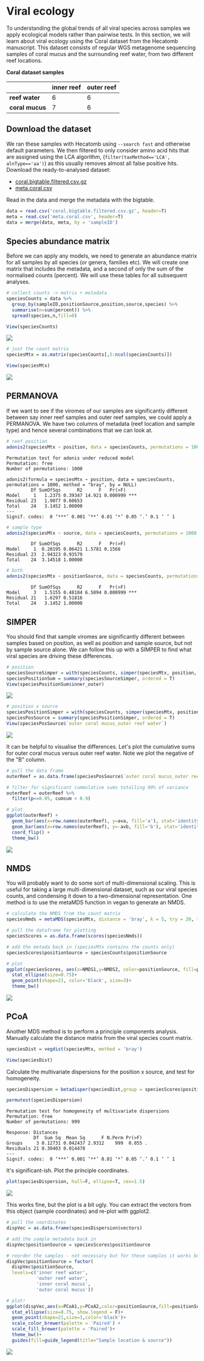 # Viral ecology

To understanding the global trends of all viral species across samples we apply ecological models rather than pairwise tests.
In this section, we will learn about viral ecology using the Coral dataset from the Hecatomb manuscript.
This dataset consists of regular WGS metagenome sequencing samples of coral mucus and the surrounding reef water,
from two different reef locations.

__Coral dataset samples__

|                   | __inner reef__    | __outer reef__    |
| ---               | ---               | ---               |
| __reef water__    | 6                 | 6                 |
| __coral mucus__   | 7                 | 6                 |

## Download the dataset

We ran these samples with Hecatomb using `--search fast` and otherwise default parameters.
We then filtered to only consider amino acid hits that are assigned using the LCA algorithm, 
(`filter(taxMethod=='LCA', alnType=='aa')`) as this usually removes almost all false positive hits.
Download the ready-to-analysed dataset:

- [coral.bigtable.filtered.csv.gz](https://cloudstor.aarnet.edu.au/plus/s/g3HiH5CXUBrgg9J/download)
- [meta.coral.csv](https://cloudstor.aarnet.edu.au/plus/s/dhOjeSGL04tKC36/download)

Read in the data and merge the metadata with the bigtable.

```r
data = read.csv('coral.bigtable.filtered.csv.gz', header=T)
meta = read.csv('meta.coral.csv', header=T)
data = merge(data, meta, by = 'sampleID')
```

## Species abundance matrix

Before we can apply any models, we need to generate an abundance matrix for all samples by all species (or genera, 
families etc).
We will create one matrix that includes the metadata, and a second of only the sum of the normalised counts (percent).
We will use these tables for all subsequent analyses.

```r
# collect counts -> matrix + metadata
speciesCounts = data %>%
  group_by(sampleID,positionSource,position,source,species) %>%
  summarise(n=sum(percent)) %>%
  spread(species,n,fill=0)

View(speciesCounts)
```

[![](img/tuteCoralSpTbl.png)](img/tuteCoralSpTbl.png)

```r
# just the count matrix
speciesMtx = as.matrix(speciesCounts[,5:ncol(speciesCounts)])

View(speciesMtx)
```

[![](img/tuteCoralSpMtx.png)](img/tuteCoralSpMtx.png)

## PERMANOVA

If we want to see if the viromes of our samples are significantly different between say inner reef samples and outer 
reef samples, we could apply a PERMANOVA.
We have two columns of metadata (reef location and sample type) and hence several combinations that we can look at.

```r
# reef position
adonis2(speciesMtx ~ position, data = speciesCounts, permutations = 1000, method="bray", by=NULL)
```

```text
Permutation test for adonis under reduced model
Permutation: free
Number of permutations: 1000

adonis2(formula = speciesMtx ~ position, data = speciesCounts, permutations = 1000, method = "bray", by = NULL)
         Df SumOfSqs      R2      F   Pr(>F)    
Model     1   1.2375 0.39347 14.921 0.000999 ***
Residual 23   1.9077 0.60653                    
Total    24   3.1452 1.00000                    
---
Signif. codes:  0 ‘***’ 0.001 ‘**’ 0.01 ‘*’ 0.05 ‘.’ 0.1 ‘ ’ 1
```

```r
# sample type
adonis2(speciesMtx ~ source, data = speciesCounts, permutations = 1000, method="bray",by=NULL)
```

```text
         Df SumOfSqs      R2      F   Pr(>F)   
Model     1  0.20195 0.06421 1.5781 0.1568
Residual 23  2.94323 0.93579              
Total    24  3.14518 1.00000  

```

```r
# both
adonis2(speciesMtx ~ positionSource, data = speciesCounts, permutations = 1000, method="bray",by=NULL)
```

```text
         Df SumOfSqs      R2      F   Pr(>F)   
Model     3   1.5155 0.48184 6.5094 0.000999 ***
Residual 21   1.6297 0.51816                    
Total    24   3.1452 1.00000  
```

## SIMPER

You should find that sample viromes are significantly different between samples based on position, 
as well as position and sample source, but not by sample source alone.
We can follow this up with a SIMPER to find what viral species are driving these differences.

```r
# position
speciesSourceSimper = with(speciesCounts, simper(speciesMtx, position, permutations = 1000))
speciesPositionSum = summary(speciesSourceSimper, ordered = T)
View(speciesPositionSum$inner_outer)
```

[![](img/tuteInnOutPos.png)](img/tuteInnOutPos.png)

```r
# position x source
speciesPositionSimper = with(speciesCounts, simper(speciesMtx, positionSource, permutations = 1000))
speciesPosSource = summary(speciesPositionSimper, ordered = T)
View(speciesPosSource$`outer coral mucus_outer reef water`)
```

[![](img/tuteOutMucusWater.png)](img/tuteOutMucusWater.png)

It can be helpful to visualise the differences.
Let's plot the cumulative sums for outer coral mucus versus outer reef water.
Note we plot the negative of the "B" column.

```r
# pull the data frame
outerReef = as.data.frame(speciesPosSource$`outer coral mucus_outer reef water`)

# filter for significant cummulative sums totalling 90% of variance
outerReef = outerReef %>% 
  filter(p<=0.05, cumsum < 0.9)

# plot
ggplot(outerReef) +
  geom_bar(aes(x=row.names(outerReef), y=ava, fill='a'), stat='identity') +
  geom_bar(aes(x=row.names(outerReef), y=-avb, fill='b'), stat='identity') +
  coord_flip() +
  theme_bw()
```

[![](img/tuteCoralSimper.png)](img/tuteCoralSimper.png)

## NMDS

You will probably want to do some sort of multi-dimensional scaling. 
This is useful for taking a large multi-dimensional dataset, such as our viral species counts,
and condensing it down to a two-dimensional representation.
One method is to use the metaMDS function in vegan to generate an NMDS.

```r
# calculate the NMDS from the count matrix
speciesNmds = metaMDS(speciesMtx, distance = 'bray', k = 5, try = 20, trymax = 10000)

# pull the dataframe for plotting
speciesScores = as.data.frame(scores(speciesNmds))

# add the metada back in (speciesMtx contains the counts only)
speciesScores$positionSource = speciesCounts$positionSource

# plot
ggplot(speciesScores, aes(x=NMDS1,y=NMDS2, color=positionSource, fill=positionSource))+
  stat_ellipse(size=0.75)+
  geom_point(shape=21, color='black', size=3)+
  theme_bw()
```

![](img/tuteNmds.png)

## PCoA

Another MDS method is to perform a principle components analysis. 
Manually calculate the distance matrix from the viral species count matrix.

```r
speciesDist = vegdist(speciesMtx, method = 'bray')

View(speciesDist)
```

Calculate the multivariate dispersions for the position x source, and test for homogeneity.

```r
speciesDispersion = betadisper(speciesDist,group = speciesScores$positionSource)

permutest(speciesDispersion)
```

```text
Permutation test for homogeneity of multivariate dispersions
Permutation: free
Number of permutations: 999

Response: Distances
          Df  Sum Sq  Mean Sq      F N.Perm Pr(>F)  
Groups     3 0.12731 0.042437 2.9312    999  0.055 .
Residuals 21 0.30403 0.014478                       
---
Signif. codes:  0 ‘***’ 0.001 ‘**’ 0.01 ‘*’ 0.05 ‘.’ 0.1 ‘ ’ 1
```

It's significant-ish.
Plot the principle coordinates.

```r
plot(speciesDispersion, hull=F, ellipse=T, cex=1.5)
```

![](img/tutePcoaUgly.png)

This works fine, but the plot is a bit ugly.
You can extract the vectors from this object (sample coordinates) and re-plot with ggplot2.

```r
# pull the coordinates
dispVec = as.data.frame(speciesDispersion$vectors)

# add the sample metadata back in
dispVec$positionSource = speciesScores$positionSource

# reorder the samples - not necessary but for these samples it works better for the paired color palette
dispVec$positionSource = factor(
  dispVec$positionSource,
  levels=c('inner reef water',
           'outer reef water',
           'inner coral mucus', 
           'outer coral mucus'))

# plot!
ggplot(dispVec,aes(x=PCoA1,y=PCoA2,color=positionSource,fill=positionSource))+
  stat_ellipse(size=0.75, show.legend = F)+
  geom_point(shape=21,size=3,color='black')+
  scale_color_brewer(palette = 'Paired') +
  scale_fill_brewer(palette = 'Paired')+
  theme_bw()+
  guides(fill=guide_legend(title="Sample location & source"))
```

![](img/tutePcoaPretty.png)
